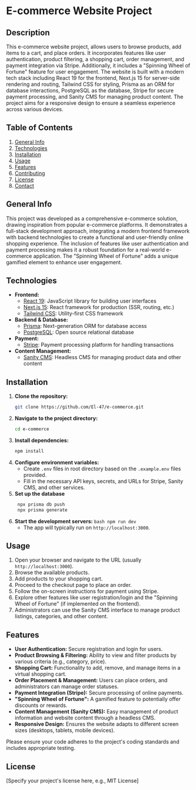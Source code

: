 # E-commerce Website Project

## Description

This e-commerce website project, allows users to browse products, add items to a cart, and place orders. It incorporates features like user authentication, product filtering, a shopping cart, order management, and payment integration via Stripe. Additionally, it includes a "Spinning Wheel of Fortune" feature for user engagement. The website is built with a modern tech stack including React 19 for the frontend, Next.js 15 for server-side rendering and routing, Tailwind CSS for styling, Prisma as an ORM for database interactions, PostgreSQL as the database, Stripe for secure payment processing, and Sanity CMS for managing product content. The project aims for a responsive design to ensure a seamless experience across various devices.

## Table of Contents

1.  [General Info](#general-info)
2.  [Technologies](#technologies)
3.  [Installation](#installation)
4.  [Usage](#usage)
5.  [Features](#features)
6.  [Contributing](#contributing)
7.  [License](#license)
8.  [Contact](#contact)

## General Info

This project was developed as a comprehensive e-commerce solution, drawing inspiration from popular e-commerce platforms. It demonstrates a full-stack development approach, integrating a modern frontend framework with backend technologies to create a functional and user-friendly online shopping experience. The inclusion of features like user authentication and payment processing makes it a robust foundation for a real-world e-commerce application. The "Spinning Wheel of Fortune" adds a unique gamified element to enhance user engagement.

## Technologies

* **Frontend:**
    * [React 19](https://react.dev/): JavaScript library for building user interfaces
    * [Next.js 15](https://nextjs.org/): React framework for production (SSR, routing, etc.)
    * [Tailwind CSS](https://tailwindcss.com/): Utility-first CSS framework
* **Backend & Database:**
    * [Prisma](https://www.prisma.io/): Next-generation ORM for database access
    * [PostgreSQL](https://www.postgresql.org/): Open source relational database
* **Payment:**
    * [Stripe](https://stripe.com/): Payment processing platform for handling transactions
* **Content Management:**
    * [Sanity CMS](https://www.sanity.io/): Headless CMS for managing product data and other content

## Installation

1.  **Clone the repository:**
    ```bash
    git clone https://github.com/El-47/e-commerce.git
    ```
2.  **Navigate to the project directory:**
    ```bash
    cd e-commerce
    ```
3.  **Install dependencies:**
    ```bash
    npm install
    ```
4.  **Configure environment variables:**
    * Create `.env` files in root directory based on the `.example.env` files provided.
    * Fill in the necessary API keys, secrets, and URLs for Stripe, Sanity CMS, and other services.
5.  **Set up the database**
    ```bash
     npx prisma db push
     npx prisma generate
    ```
6.  **Start the development servers:**
        ```bash
        npm run dev
        ```
    * The app will typically run on `http://localhost:3000`.

## Usage

1.  Open your browser and navigate to the URL (usually `http://localhost:3000`).
2.  Browse the available products.
3.  Add products to your shopping cart.
4.  Proceed to the checkout page to place an order.
5.  Follow the on-screen instructions for payment using Stripe.
6.  Explore other features like user registration/login and the "Spinning Wheel of Fortune" (if implemented on the frontend).
7.  Administrators can use the Sanity CMS interface to manage product listings, categories, and other content.

## Features

* **User Authentication:** Secure registration and login for users.
* **Product Browsing & Filtering:** Ability to view and filter products by various criteria (e.g., category, price).
* **Shopping Cart:** Functionality to add, remove, and manage items in a virtual shopping cart.
* **Order Placement & Management:** Users can place orders, and administrators can manage order statuses.
* **Payment Integration (Stripe):** Secure processing of online payments.
* **"Spinning Wheel of Fortune":** A gamified feature to potentially offer discounts or rewards.
* **Content Management (Sanity CMS):** Easy management of product information and website content through a headless CMS.
* **Responsive Design:** Ensures the website adapts to different screen sizes (desktops, tablets, mobile devices).


Please ensure your code adheres to the project's coding standards and includes appropriate testing.

## License

[Specify your project's license here, e.g., MIT License]
